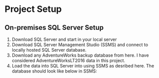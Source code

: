 # Project Setup
## On-premises SQL Server Setup
1. Download SQL Server and start in your local server
2. Download SQL Server Management Studio (SSMS) and connect to locally hosted SQL Server database.
3. Download any AdventureWorks backup database from here. I have considered AdventureWorksLT2016 data in this project.
4. Load the data into SQL Server into using SSMS as desribed here. The database should look like below in SSMS:
